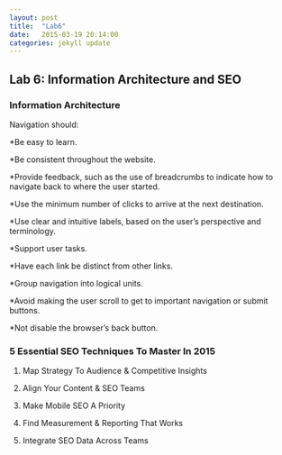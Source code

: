 ```yaml
---
layout: post
title:  "Lab6"
date:   2015-03-19 20:14:00
categories: jekyll update
---
```


## Lab 6: Information Architecture and SEO

### Information Architecture

Navigation should:

*Be easy to learn.

*Be consistent throughout the website.

*Provide feedback, such as the use of breadcrumbs to indicate how to navigate back to where the user started.

*Use the minimum number of clicks to arrive at the next destination.

*Use clear and intuitive labels, based on the user’s perspective and terminology.

*Support user tasks.

*Have each link be distinct from other links.

*Group navigation into logical units.

*Avoid making the user scroll to get to important navigation or submit buttons.

*Not disable the browser’s back button.

### 5 Essential SEO Techniques To Master In 2015

1. Map Strategy To Audience & Competitive Insights

2. Align Your Content & SEO Teams

3. Make Mobile SEO A Priority

4. Find Measurement & Reporting That Works

5. Integrate SEO Data Across Teams